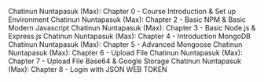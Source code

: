 Chatinun Nuntapasuk (Max): Chapter 0 - Course Introduction & Set up Environment
Chatinun Nuntapasuk (Max): Chapter 2 - Basic NPM & Basic Modern Javascript
Chatinun Nuntapasuk (Max): Chapter 3 - Basic Node.js & Express.js
Chatinun Nuntapasuk (Max): Chapter 4 - Introduction MongoDB
Chatinun Nuntapasuk (Max): Chapter 5 - Advanced Mongoose
Chatinun Nuntapasuk (Max): Chapter 6 - Upload File
Chatinun Nuntapasuk (Max): Chapter 7 - Upload File Base64 & Google Storage
Chatinun Nuntapasuk (Max): Chapter 8 - Login with JSON WEB TOKEN